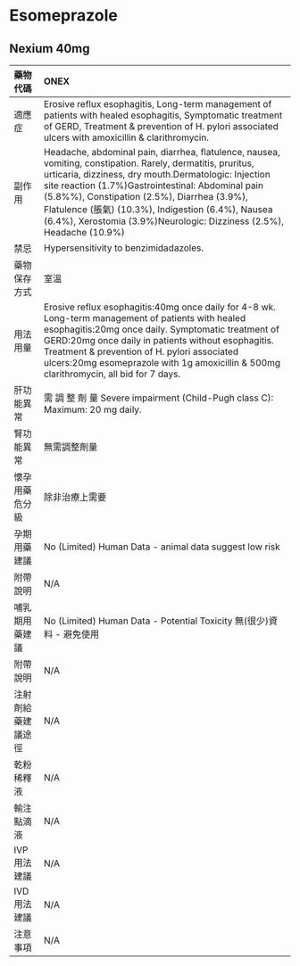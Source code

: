 # Esomeprazole

## Nexium 40mg

| 藥物代碼           | ONEX                                                                                                                                                                                                                                                                                                                                                                                                    |
|:-------------------|:--------------------------------------------------------------------------------------------------------------------------------------------------------------------------------------------------------------------------------------------------------------------------------------------------------------------------------------------------------------------------------------------------------|
| 適應症             | Erosive reflux esophagitis, Long-term management of patients with healed esophagitis, Symptomatic treatment of GERD, Treatment & prevention of H. pylori associated ulcers with amoxicillin & clarithromycin.                                                                                                                                                                                           |
| 副作用             | Headache, abdominal pain, diarrhea, flatulence, nausea, vomiting, constipation. Rarely, dermatitis, pruritus, urticaria, dizziness, dry mouth.Dermatologic: Injection site reaction (1.7%)Gastrointestinal: Abdominal pain (5.8%%), Constipation (2.5%), Diarrhea (3.9%), Flatulence (脹氣) (10.3%), Indigestion (6.4%), Nausea (6.4%), Xerostomia (3.9%)Neurologic: Dizziness (2.5%), Headache (10.9%) |
| 禁忌               | Hypersensitivity to benzimidadazoles.                                                                                                                                                                                                                                                                                                                                                                   |
| 藥物保存方式       | 室溫                                                                                                                                                                                                                                                                                                                                                                                                    |
| 用法用量           | Erosive reflux esophagitis:40mg once daily for 4-8 wk. Long-term management of patients with healed esophagitis:20mg once daily. Symptomatic treatment of GERD:20mg once daily in patients without esophagitis. Treatment & prevention of H. pylori associated ulcers:20mg esomeprazole with 1g amoxicillin & 500mg clarithromycin, all bid for 7 days.                                                 |
| 肝功能異常         | 需 調 整 劑 量  Severe impairment (Child-Pugh class C): Maximum: 20 mg daily.                                                                                                                                                                                                                                                                                                                           |
| 腎功能異常         | 無需調整劑量                                                                                                                                                                                                                                                                                                                                                                                            |
| 懷孕用藥危分級     | 除非治療上需要                                                                                                                                                                                                                                                                                                                                                                                          |
| 孕期用藥建議       | No (Limited) Human Data - animal data suggest low risk                                                                                                                                                                                                                                                                                                                                                  |
| 附帶說明           | N/A                                                                                                                                                                                                                                                                                                                                                                                                     |
| 哺乳期用藥建議     | No (Limited) Human Data - Potential Toxicity 無(很少)資料 - 避免使用                                                                                                                                                                                                                                                                                                                                    |
| 附帶說明           | N/A                                                                                                                                                                                                                                                                                                                                                                                                     |
| 注射劑給藥建議途徑 | N/A                                                                                                                                                                                                                                                                                                                                                                                                     |
| 乾粉稀釋液         | N/A                                                                                                                                                                                                                                                                                                                                                                                                     |
| 輸注點滴液         | N/A                                                                                                                                                                                                                                                                                                                                                                                                     |
| IVP 用法建議       | N/A                                                                                                                                                                                                                                                                                                                                                                                                     |
| IVD 用法建議       | N/A                                                                                                                                                                                                                                                                                                                                                                                                     |
| 注意事項           | N/A                                                                                                                                                                                                                                                                                                                                                                                                     |

